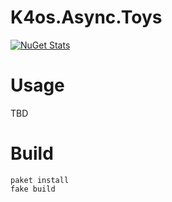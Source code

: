 # K4os.Async.Toys

[![NuGet Stats](https://img.shields.io/nuget/v/K4os.Async.Toys.svg)](https://www.nuget.org/packages/K4os.Async.Toys)

# Usage

TBD

# Build

```shell
paket install
fake build
```
